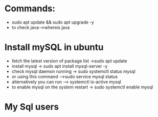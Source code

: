 <h1>Commands:</h1>
<ul>
  <li>sudo apt update && sudo apt upgrade -y</li>
  <li>to  check java-->whereis java</li> 
</ul>
<h1>Install mySQL in ubuntu</h1>
<ul>
  <li>fetch the latest version of package list ->sudo apt update</li>
  <li>install mysql -> sudo apt install mysql-server -y</li>
  <li>check mysql daemon running -> sudo systemctl status mysql</li>
  <li>or using this command -->sudo service mysql status</li>
  <li>alternatively you can run --> systemctl is-active mysql</li>
  <li>to enable mysql on the system restart -> sudo systemctl enable mysql</li>
</ul>
<h1>My Sql users</h1>
